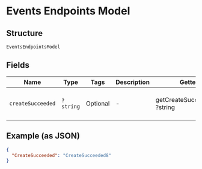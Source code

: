 
# Events Endpoints Model

## Structure

`EventsEndpointsModel`

## Fields

| Name | Type | Tags | Description | Getter | Setter |
|  --- | --- | --- | --- | --- | --- |
| `createSucceeded` | `?string` | Optional | - | getCreateSucceeded(): ?string | setCreateSucceeded(?string createSucceeded): void |

## Example (as JSON)

```json
{
  "CreateSucceeded": "CreateSucceeded8"
}
```

